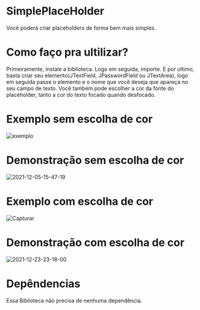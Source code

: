 # SimplePlaceHolder
Você poderá criar placeholders de forma bem mais simples.

# Como faço pra ultilizar?
Primeiramente, instale a biblioteca.
Logo em seguida, importe.
E por ultimo, basta criar seu elemento(JTextField, JPasswordField ou JTextArea), logo em seguida passe o elemento e o nome que você deseja que apareça no seu campo de texto.
Você também pode escolher a cor da fonte do placeholder, tanto a cor do texto focado quando desfocado.

# Exemplo sem escolha de cor
![exemplo](https://user-images.githubusercontent.com/47366440/144759329-2c639759-d5b0-4823-a871-7d78d796357a.PNG)

# Demonstração sem escolha de cor
![2021-12-05-15-47-19](https://user-images.githubusercontent.com/47366440/144759471-eee08c69-e7cc-47a6-abef-b304499b24cf.gif)

# Exemplo com escolha de cor
![Capturar](https://user-images.githubusercontent.com/47366440/147363872-999206e0-86bc-47ad-87fa-a69c9b967e8d.PNG)

# Demonstração com escolha de cor
![2021-12-23-23-18-00](https://user-images.githubusercontent.com/47366440/147307921-edcc601d-23c5-4bf2-b44b-4a73ec26e611.gif)

# Depêndencias
Essa Biblioteca não precisa de nenhuma dependência.
